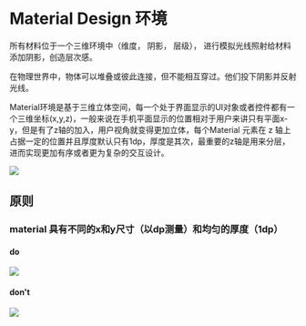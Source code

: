 # Material Design 环境

所有材料位于一个三维环境中（维度， 阴影， 层级）， 进行模拟光线照射给材料添加阴影，创造层次感。

在物理世界中，物体可以堆叠或彼此连接，但不能相互穿过。他们投下阴影并反射光线。

Material环境是基于三维立体空间，每一个处于界面显示的UI对象或者控件都有一个三维坐标(x,y,z)，一般来说在手机平面显示的位置相对于用户来讲只有平面x-y，但是有了z轴的加入，用户视角就变得更加立体，每个Material 元素在 z 轴上占据一定的位置并且厚度默认只有1dp，厚度是其次，最重要的z轴是用来分层，进而实现更加有序或者更为复杂的交互设计。

![](https://storage.googleapis.com/spec-host-backup/mio-design%2Fassets%2F0B8v7jImPsDi-ZUJfcjFIdEVNN28%2Fwhatismaterial-environment-3d.png)

## 原则

### material 具有不同的x和y尺寸（以dp测量）和均匀的厚度（1dp）

#### do

![](https://storage.googleapis.com/spec-host-backup/mio-design%2Fassets%2F0B8v7jImPsDi-eEJlcFFMUzJXSlE%2Fwhatismaterial-materialproperties-physicalproperties-thickness-01-yes.png)

#### don't

![](https://storage.googleapis.com/spec-host-backup/mio-design%2Fassets%2F0B8v7jImPsDi-UXUtRnFHcEVKeVU%2Fwhatismaterial-materialproperties-physicalproperties-thickness-02-no.png)




